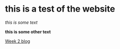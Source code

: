 # this is a test of the website
_this is some text_

**this is some other text**

[Week 2 blog](Week_2)
